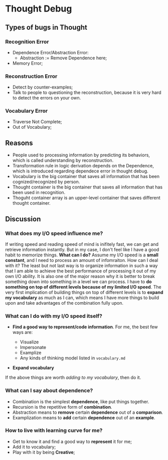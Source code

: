# Thought Debug 

## Types of bugs in Thought

### Recognition Error

* Dependence Error/Abstraction Error:
	* Abstraction := Remove Dependence here;
* Memory Error;

### Reconstruction Error

* Detect by counter-examples;
* Talk to people to questioning the reconstruction, because it is very hard to
  detect the errors on your own.

### Vocabulary Error

* Traverse Not Complete;
* Out of Vocabulary;

## Reasons

* People used to processing information by predicting its behaviors, which is called
  understanding by reconstruction. 
* Transformation rule in logic derivation depends on the Dependence, which is
  introduced regarding dependece error in thought debug.
* Vocabulary is the big container that saves all information that has been
  cognized/recognized by person.
* Thought container is the big container that saves all information that has been
  used in recognition. 
* Thoguht container array is an upper-level container that saves different thought
  container.

## Discussion

### What does my I/O speed influence me?

If writing speed and reading speed of mind is inifitely fast, we can get and
retrieve information instantly. But in my case, I don't feel like I have a good
habit to memorize things. **What can I do?** 
Assume my I/O speed is a **small constant**, and I need to process an amount of
infomraiton. How can I deal with it? The least but not last way is to organize
information in such a way that I am able to achieve the best performance of
processing it out of my own I/O ability. It is also one of the major reason why it
is better to break something down into something in a level we can process. I have
to **do something on top of different levels because of my limited I/O speed**. The
very first implication of building things on top of different levels is to **expand
my vocabulary** as much as I can, which means I have more things to build upon and
take advantages of the combination fully upon.

### What can I do with my I/O speed itself?

* **Find a good way to represent/code information**. 
	For me, the best few ways are: 

	* Visualize
	* Impersonate
	* Examplize
	* Any kinds of thinking model listed in `vocabulary.md`

* **Expand vocabulary**

If the above things are worth *adding to my vocabulary*, then do it.

### What can I say about dependence?

* Combination is the simplest **dependence**, like put things together.
* Recursion is the repetitive form of **combination**.
* Abstraction means to **remove** certain **dependence** out of a **comparison**.
* Examplization means to **add** certain **dependence** out of an **example**.

### How to live with learning curve for me? 

* Get to know it and find a good way to **represent** it for me;
* Add it to vocabulary;
* Play with it by being **Creative**;
